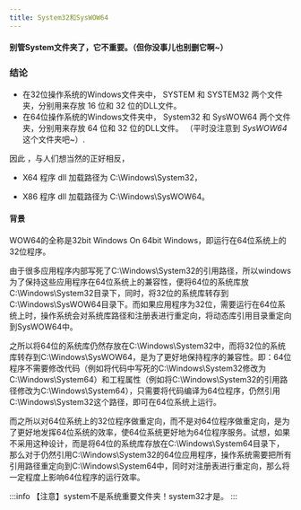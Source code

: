 ```yaml
---
title: System32和SysWOW64
---
```



#### 别管System文件夹了，它不重要。（但你没事儿也别删它啊~）


### 结论

* 在32位操作系统的Windows文件夹中， SYSTEM 和 SYSTEM32 两个文件夹，分别用来存放 16 位和 32 位的DLL文件。
* 在64位操作系统的Windows文件夹中， System32 和 SysWOW64 两个文件夹，分别用来存放 64 位和 32 位的DLL文件。 （平时没注意到 *SysWOW64* 这个文件夹吧~）.


因此 ，与人们想当然的正好相反，

* X64 程序 dll 加载路径为 C:\Windows\System32，

* X86 程序 dll 加载路径为 C:\Windows\SysWOW64。


#### 背景

WOW64的全称是32bit Windows On 64bit Windows，即运行在64位系统上的32位程序。

由于很多应用程序内部写死了C:\Windows\System32的引用路径，所以windows为了保持这些应用程序在64位系统上的兼容性，便将64位的系统库放C:\Windows\System32目录下，同时，将32位的系统库转存到C:\Windows\SysWOW64目录下。而如果应用程序为32位，需要运行在64位系统上时，操作系统会对系统库路径和注册表进行重定向，将动态库引用目录重定向到SysWOW64中。

之所以将64位的系统库仍然存放在C:\Windows\System32中，而将32位的系统库转存到C:\Windows\SysWOW64，是为了更好地保持程序的兼容性。即：64位程序不需要修改代码（例如将代码中写死的C:\Windows\System32修改为C:\Windows\System64）和工程属性（例如将C:\Windows\System32的引用路径修改为C:\Windows\System64），只需要将代码编译为64位程序，仍然引用C:\Windows\System32这个路径，即可在64位系统上运行。

而之所以对64位系统上的32位程序做重定向，而不是对64位程序做重定向，是为了更好地发挥64位系统的效率，使64位系统更好地为64位程序服务。试想，如果不采用这种设计，而是将64位的系统库存放在C:\Windows\System64目录下，那么对于仍然引用C:\Windows\System32的64位应用程序，操作系统需要把所有引用路径重定向到C:\Windows\System64中，同时对注册表进行重定向，那么将一定程度上影响64位程序的运行效率。


:::info
【注意】system不是系统重要文件夹！system32才是。
:::